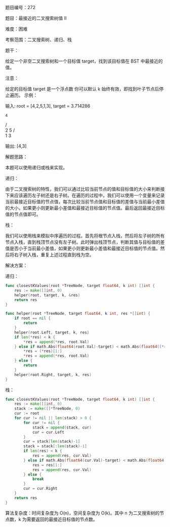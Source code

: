 题目编号：272

题目：最接近的二叉搜索树值 II

难度：困难

考察范围：二叉搜索树、递归、栈

题干：

给定一个非空二叉搜索树和一个目标值 target，找到该目标值在 BST 中最接近的值。

注意：

给定的目标值 target 是一个浮点数
你可以默认 k 始终有效，即找到叶子节点后停止遍历。
示例：

输入: root = [4,2,5,1,3], target = 3.714286

    4
   / \
  2   5
 / \
1   3

输出: [4,3]

解题思路：

本题可以使用递归或栈来实现。

递归：

由于二叉搜索树的特性，我们可以通过比较当前节点的值和目标值的大小来判断接下来应该遍历左子树还是右子树。在遍历的过程中，我们可以使用一个变量来记录当前最接近目标值的节点值，每次比较当前节点值和目标值的差值与当前最小差值的大小，如果更小则更新最小差值和最接近目标值的节点值。最后返回最接近目标值的节点值即可。

栈：

我们可以使用栈来模拟中序遍历的过程。首先将根节点入栈，然后将左子树的所有节点入栈，直到栈顶节点没有左子树。此时弹出栈顶节点，判断其值与目标值的差值是否小于当前最小差值，如果更小则更新最小差值和最接近目标值的节点值。然后将右子树入栈，重复上述过程直到栈为空。

解决方案：

递归：

```go
func closestKValues(root *TreeNode, target float64, k int) []int {
    res := make([]int, 0)
    helper(root, target, k, &res)
    return res
}

func helper(root *TreeNode, target float64, k int, res *[]int) {
    if root == nil {
        return
    }
    helper(root.Left, target, k, res)
    if len(*res) < k {
        *res = append(*res, root.Val)
    } else if math.Abs(float64(root.Val)-target) < math.Abs(float64((*res)[0])-target) {
        *res = (*res)[1:]
        *res = append(*res, root.Val)
    } else {
        return
    }
    helper(root.Right, target, k, res)
}
```

栈：

```go
func closestKValues(root *TreeNode, target float64, k int) []int {
    res := make([]int, 0)
    stack := make([]*TreeNode, 0)
    cur := root
    for cur != nil || len(stack) > 0 {
        for cur != nil {
            stack = append(stack, cur)
            cur = cur.Left
        }
        cur = stack[len(stack)-1]
        stack = stack[:len(stack)-1]
        if len(res) < k {
            res = append(res, cur.Val)
        } else if math.Abs(float64(cur.Val)-target) < math.Abs(float64(res[0])-target) {
            res = res[1:]
            res = append(res, cur.Val)
        } else {
            break
        }
        cur = cur.Right
    }
    return res
}
```

算法复杂度：时间复杂度为 O(n)，空间复杂度为 O(k)。其中 n 为二叉搜索树的节点数，k 为需要返回的最接近目标值的节点数。